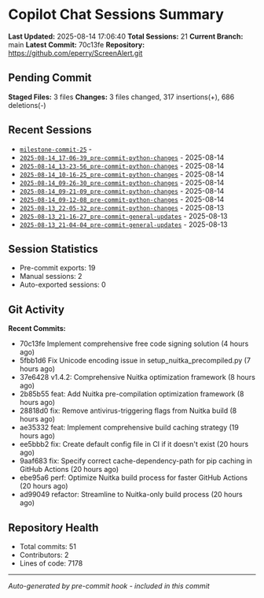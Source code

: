 # Copilot Chat Sessions Summary

**Last Updated:** 2025-08-14 17:06:40
**Total Sessions:** 21
**Current Branch:** main
**Latest Commit:** 70c13fe
**Repository:** https://github.com/eperry/ScreenAlert.git

## Pending Commit

**Staged Files:** 3 files
**Changes:**  3 files changed, 317 insertions(+), 686 deletions(-)

## Recent Sessions

- [`milestone-commit-25`](C:/Users/Ed/OneDrive/Documents/Development/ScreenAlert/docs/copilot-chats/milestone-commit-25.md) - 
- [`2025-08-14_17-06-39_pre-commit-python-changes`](C:/Users/Ed/OneDrive/Documents/Development/ScreenAlert/docs/copilot-chats/2025-08-14_17-06-39_pre-commit-python-changes.md) - 2025-08-14
- [`2025-08-14_13-23-56_pre-commit-python-changes`](C:/Users/Ed/OneDrive/Documents/Development/ScreenAlert/docs/copilot-chats/2025-08-14_13-23-56_pre-commit-python-changes.md) - 2025-08-14
- [`2025-08-14_10-16-25_pre-commit-python-changes`](C:/Users/Ed/OneDrive/Documents/Development/ScreenAlert/docs/copilot-chats/2025-08-14_10-16-25_pre-commit-python-changes.md) - 2025-08-14
- [`2025-08-14_09-26-30_pre-commit-python-changes`](C:/Users/Ed/OneDrive/Documents/Development/ScreenAlert/docs/copilot-chats/2025-08-14_09-26-30_pre-commit-python-changes.md) - 2025-08-14
- [`2025-08-14_09-21-09_pre-commit-python-changes`](C:/Users/Ed/OneDrive/Documents/Development/ScreenAlert/docs/copilot-chats/2025-08-14_09-21-09_pre-commit-python-changes.md) - 2025-08-14
- [`2025-08-14_09-12-08_pre-commit-python-changes`](C:/Users/Ed/OneDrive/Documents/Development/ScreenAlert/docs/copilot-chats/2025-08-14_09-12-08_pre-commit-python-changes.md) - 2025-08-14
- [`2025-08-13_22-05-32_pre-commit-python-changes`](C:/Users/Ed/OneDrive/Documents/Development/ScreenAlert/docs/copilot-chats/2025-08-13_22-05-32_pre-commit-python-changes.md) - 2025-08-13
- [`2025-08-13_21-16-27_pre-commit-general-updates`](C:/Users/Ed/OneDrive/Documents/Development/ScreenAlert/docs/copilot-chats/2025-08-13_21-16-27_pre-commit-general-updates.md) - 2025-08-13
- [`2025-08-13_21-04-04_pre-commit-general-updates`](C:/Users/Ed/OneDrive/Documents/Development/ScreenAlert/docs/copilot-chats/2025-08-13_21-04-04_pre-commit-general-updates.md) - 2025-08-13

## Session Statistics

- Pre-commit exports: 19
- Manual sessions: 2
- Auto-exported sessions: 0

## Git Activity

**Recent Commits:**
- 70c13fe Implement comprehensive free code signing solution (4 hours ago)
- 5fbb1d6 Fix Unicode encoding issue in setup_nuitka_precompiled.py (7 hours ago)
- 37e6428 v1.4.2: Comprehensive Nuitka optimization framework (8 hours ago)
- 2b85b55 feat: Add Nuitka pre-compilation optimization framework (8 hours ago)
- 28818d0 fix: Remove antivirus-triggering flags from Nuitka build (8 hours ago)
- ae35332 feat: Implement comprehensive build caching strategy (19 hours ago)
- ee5bbb2 fix: Create default config file in CI if it doesn't exist (20 hours ago)
- 9aaf683 fix: Specify correct cache-dependency-path for pip caching in GitHub Actions (20 hours ago)
- ebe95a6 perf: Optimize Nuitka build process for faster GitHub Actions (20 hours ago)
- ad99049 refactor: Streamline to Nuitka-only build process (20 hours ago)

## Repository Health

- Total commits: 51
- Contributors: 2
- Lines of code: 7178

---
*Auto-generated by pre-commit hook - included in this commit*
